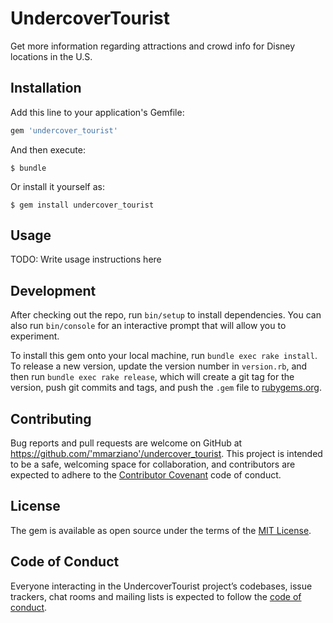 # UndercoverTourist

Get more information regarding attractions and crowd info for Disney locations in the U.S.

## Installation

Add this line to your application's Gemfile:

```ruby
gem 'undercover_tourist'
```

And then execute:

    $ bundle

Or install it yourself as:

    $ gem install undercover_tourist

## Usage

TODO: Write usage instructions here

## Development

After checking out the repo, run `bin/setup` to install dependencies. You can also run `bin/console` for an interactive prompt that will allow you to experiment.

To install this gem onto your local machine, run `bundle exec rake install`. To release a new version, update the version number in `version.rb`, and then run `bundle exec rake release`, which will create a git tag for the version, push git commits and tags, and push the `.gem` file to [rubygems.org](https://rubygems.org).

## Contributing

Bug reports and pull requests are welcome on GitHub at https://github.com/'mmarziano'/undercover_tourist. This project is intended to be a safe, welcoming space for collaboration, and contributors are expected to adhere to the [Contributor Covenant](http://contributor-covenant.org) code of conduct.

## License

The gem is available as open source under the terms of the [MIT License](https://opensource.org/licenses/MIT).

## Code of Conduct

Everyone interacting in the UndercoverTourist project’s codebases, issue trackers, chat rooms and mailing lists is expected to follow the [code of conduct](https://github.com/'mmarziano'/undercover_tourist/blob/master/CODE_OF_CONDUCT.md).

